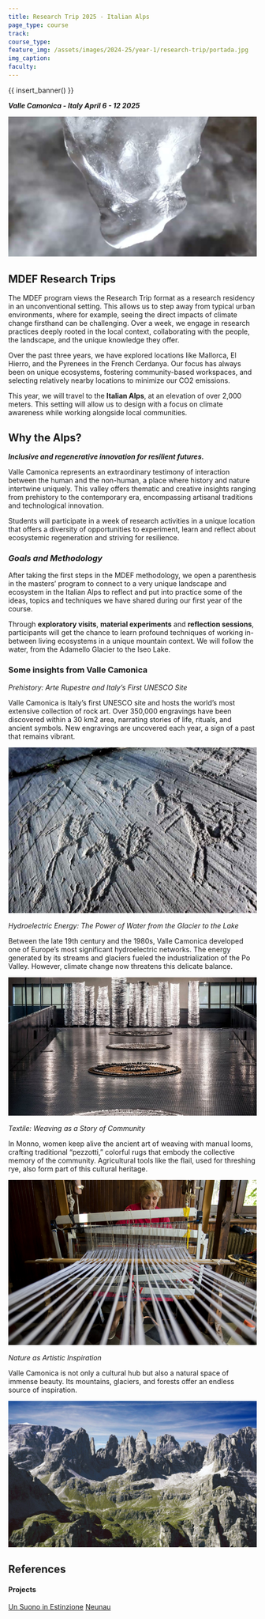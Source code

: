 ```yaml
---
title: Research Trip 2025 - Italian Alps
page_type: course
track:
course_type:
feature_img: /assets/images/2024-25/year-1/research-trip/portada.jpg
img_caption: 
faculty:
---
```


{{ insert_banner() }}

***Valle Camonica - Italy
April 6 - 12 2025***

![](/assets/images/2024-25/year-1/research-trip/water.jpg)

## MDEF Research Trips

The MDEF program views the Research Trip format as a research residency in an unconventional setting. This allows us to step away from typical urban environments, where for example, seeing the direct impacts of climate change firsthand can be challenging. Over a week, we engage in research practices deeply rooted in the local context, collaborating with the people, the landscape, and the unique knowledge they offer.

Over the past three years, we have explored locations like Mallorca, El Hierro, and the Pyrenees in the French Cerdanya. Our focus has always been on unique ecosystems, fostering community-based workspaces, and selecting relatively nearby locations to minimize our CO2 emissions.

This year, we will travel to the **Italian Alps**, at an elevation of over 2,000 meters. This setting will allow us to design with a focus on climate awareness while working alongside local communities.

## Why the Alps?

***Inclusive and regenerative innovation for resilient futures.***

Valle Camonica represents an extraordinary testimony of interaction between the human and the non-human, a place where history and nature intertwine uniquely. This valley offers thematic and creative insights ranging from prehistory to the contemporary era, encompassing artisanal traditions and technological innovation.

Students will participate in a week of research activities in a unique location that offers a diversity of opportunities to experiment, learn and reflect about ecosystemic regeneration and striving for resilience.

### ***Goals and Methodology***

After taking the first steps in the MDEF methodology, we open a parenthesis in the masters’ program to connect to a very unique landscape and ecosystem in the Italian Alps to reflect and put into practice some of the ideas, topics and techniques we have shared during our first year of the course.

Through **exploratory visits**, **material experiments** and **reflection sessions**, participants will get the chance to learn profound techniques of working in-between living ecosystems in a unique mountain context.  We will follow the water, from the Adamello Glacier to the Iseo Lake.


### Some insights from Valle Camonica

*Prehistory: Arte Rupestre and Italy’s First UNESCO Site*

Valle Camonica is Italy’s first UNESCO site and hosts the world’s most extensive collection of rock art. Over 350,000 engravings have been discovered within a 30 km2 area, narrating stories of life, rituals, and ancient symbols. New engravings are uncovered each year, a sign of a past that remains vibrant.

![](/assets/images/2024-25/year-1/research-trip/unesco.jpeg)

*Hydroelectric Energy: The Power of Water from the Glacier to the Lake*

Between the late 19th century and the 1980s, Valle Camonica developed one of Europe’s most significant hydroelectric networks. The energy generated by its streams and glaciers fueled the industrialization of the Po Valley. However, climate change now threatens this delicate balance.

![](/assets/images/2024-25/year-1/research-trip/musil.jpg)

*Textile: Weaving as a Story of Community*

In Monno, women keep alive the ancient art of weaving with manual looms, crafting traditional “pezzotti,” colorful rugs that embody the collective memory of the community. Agricultural tools like the flail, used for threshing rye, also form part of this cultural heritage.

![](/assets/images/2024-25/year-1/research-trip/pezzotti.jpg)

*Nature as Artistic Inspiration*

Valle Camonica is not only a cultural hub but also a natural space of immense beauty. Its mountains, glaciers, and forests offer an endless source of inspiration.

![](/assets/images/2024-25/year-1/research-trip/adamello.jpg)

## References

####  **Projects**
[Un Suono in Estinzione](https://www.unsuonoinestinzione.eu/en)
[Neunau](https://www.neunau.org/)


